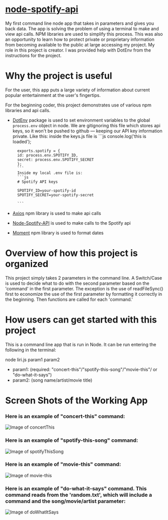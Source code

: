 # [node-spotify-api](https://lamontblack1.github.io/node-spotify-api/)
My first command line node app that takes in parameters and gives you back data.
The app is solving the problem of using a terminal to make and view api calls. NPM libraries are used to simplify this process. This was also an opportunity to learn how to protect private or proprietary information from becoming available to the public at large accessing my project.
My role in this project is creator. I was provided help with DotEnv from the instructions for the project.

# Why the project is useful
For the user, this app puts a large variety of information about current popular entertainment at the user's fingertips.

For the beginning coder, this project demonstrates use of various npm libraries and api calls.

* [DotEnv](https://www.npmjs.com/package/dotenv) package is used to set environment variables to the global `process.env` object in node. We are gitignoring this file which stores api keys, so it won't be pushed to github &mdash; keeping our API key information private. Like this:  inside the keys.js file is
        ```js
        console.log('this is loaded');

        exports.spotify = {
        id: process.env.SPOTIFY_ID,
        secret: process.env.SPOTIFY_SECRET
        };
        ```
        Inside my local .env file is:
        ```js
        # Spotify API keys

        SPOTIFY_ID=your-spotify-id
        SPOTIFY_SECRET=your-spotify-secret

        ```
* [Axios](https://www.npmjs.com/package/axios) npm library is used to make api calls
* [Node-Spotify-API](https://www.npmjs.com/package/node-spotify-api) is used to make calls to the Spotify api
* [Moment](https://www.npmjs.com/package/moment) npm library is used to format dates

# Overview of how this project is organized
This project simply takes 2 parameters in the command line. 
A Switch/Case is used to decide what to do with the second parameter based on the 'command' in the first parameter. The exception is the use of readFileSync() first to economize the use of the first parameter by formatting it correctly in the beginning. Then functions are called for each 'command.'

# How users can get started with this project
This is a command line app that is run in Node. It can be run entering the following in the terminal:

node liri.js param1 param2

- param1: (required: "concert-this"/"spotify-this-song"/"movie-this"/ or "do-what-it-says")
- param2: (song name/artist/movie title)

# Screen Shots of the Working App

### Here is an example of "concert-this" command:
![Image of concertThis](https://lamontblack1.github.io/node-spotify-api/images/concertThis.jpg)

### Here is an example of "spotify-this-song" command:
![Image of spotifyThisSong](https://lamontblack1.github.io/node-spotify-api/images/spotifyThisSong.jpg)

### Here is an example of "movie-this" command:
![Image of movie-this](https://lamontblack1.github.io/node-spotify-api/images/movieThis.jpg)

### Here is an example of "do-what-it-says" command. This command reads from the 'random.txt', which will include a command and the song/movie/artist parameter:
![Image of doWhatItSays](https://lamontblack1.github.io/node-spotify-api/images/doWhatItSays.jpg)